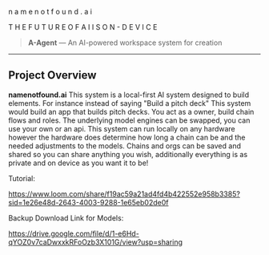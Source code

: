 
 n a m e n o t f o u n d . a i            

 T H E   F U T U R E   O F   A I   I S   O N - D E V I C E                     


> **A-Agent** — An AI-powered workspace system for creation

---

## Project Overview

**namenotfound.ai** This system is a local-first AI system designed to build elements. 
For instance instead of saying "Build a pitch deck" This system would build an app that builds pitch decks. 
You act as a owner, build chain flows and roles. The underlying model engines can be swapped, you can use your own or an api. 
This system can run locally on any hardware however the hardware does determine how long a chain can be and the needed adjustments to the models.
Chains and orgs can be saved and shared so you can share anything you wish, additionally everything is as private and on device as you want it to be!




Tutorial:

https://www.loom.com/share/f19ac59a21ad4fd4b422552e958b3385?sid=1e26e48d-2643-4003-9288-1e65eb02de0f

Backup Download Link for Models:

https://drive.google.com/file/d/1-e6Hd-qYOZ0v7caDwxxkRFoOzb3X101G/view?usp=sharing







